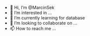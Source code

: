 - 👋 Hi, I’m @MarcinSek
- 👀 I’m interested in ...
- 🌱 I’m currently learning for database 
- 💞️ I’m looking to collaborate on ...
- 📫 How to reach me ...

<!---
MarcinSek/MarcinSek is a ✨ special ✨ repository because its `README.md` (this file) appears on your GitHub profile.
You can click the Preview link to take a look at your changes.
--->
